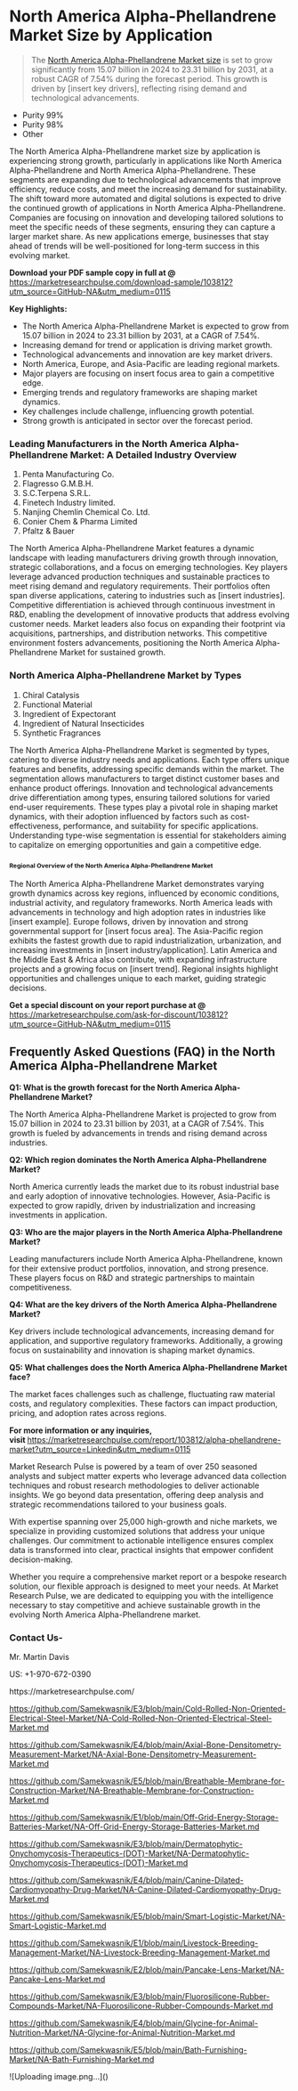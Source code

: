 <h1>North America Alpha-Phellandrene Market&nbsp;Size by Application</h1><blockquote><p>The <a href="https://marketresearchpulse.com/download-sample/103812?utm_source=GitHub-NA&amp;utm_medium=0115">North America Alpha-Phellandrene Market size</a> is set to grow significantly from 15.07 billion in 2024 to 23.31 billion by 2031, at a robust CAGR of 7.54% during the forecast period. This growth is driven by [insert key drivers], reflecting rising demand and technological advancements.</p></blockquote><ul><li>Purity 99% <li> Purity 98% <li> Other</li></ul><p>The North America Alpha-Phellandrene market size by application is experiencing strong growth, particularly in applications like North America Alpha-Phellandrene and North America Alpha-Phellandrene. These segments are expanding due to technological advancements that improve efficiency, reduce costs, and meet the increasing demand for sustainability. The shift toward more automated and digital solutions is expected to drive the continued growth of applications in North America Alpha-Phellandrene. Companies are focusing on innovation and developing tailored solutions to meet the specific needs of these segments, ensuring they can capture a larger market share. As new applications emerge, businesses that stay ahead of trends will be well-positioned for long-term success in this evolving market.</p><p><strong>Download your PDF sample copy in full at @ </strong><a href="https://marketresearchpulse.com/download-sample/103812?utm_source=GitHub-NA&amp;utm_medium=0115">https://marketresearchpulse.com/download-sample/103812?utm_source=GitHub-NA&amp;utm_medium=0115</a></p><p><strong>Key Highlights: </strong></p><ul><li>The North America Alpha-Phellandrene Market is expected to grow from 15.07 billion in 2024 to 23.31 billion by 2031, at a CAGR of 7.54%.</li><li>Increasing demand for trend or application is driving market growth.</li><li>Technological advancements and innovation are key market drivers.</li><li>North America, Europe, and Asia-Pacific are leading regional markets.</li><li>Major players are focusing on insert focus area to gain a competitive edge.</li><li>Emerging trends and regulatory frameworks are shaping market dynamics.</li><li>Key challenges include challenge, influencing growth potential.</li><li>Strong growth is anticipated in sector over the forecast period.</li></ul><h3>Leading Manufacturers in the North America Alpha-Phellandrene Market: A Detailed Industry Overview</h3><ol><li>Penta Manufacturing Co.</li><li>Flagresso G.M.B.H.</li><li>S.C.Terpena S.R.L.</li><li>Finetech Industry limited.</li><li>Nanjing Chemlin Chemical Co. Ltd.</li><li>Conier Chem & Pharma Limited</li><li>Pfaltz & Bauer</li></ol><div class="flex max-w-full flex-col flex-grow"><div class="min-h-8 text-message flex w-full flex-col items-end gap-2 whitespace-normal break-words [.text-message+&amp;]:mt-5" dir="auto" data-message-author-role="assistant" data-message-id="fd8432e4-4910-450d-b182-61b7bfb0a01f" data-message-model-slug="gpt-4o"><div class="flex w-full flex-col gap-1 empty:hidden first:pt-[3px]"><div class="markdown prose w-full break-words dark:prose-invert light"><p>The North America Alpha-Phellandrene Market features a dynamic landscape with leading manufacturers driving growth through innovation, strategic collaborations, and a focus on emerging technologies. Key players leverage advanced production techniques and sustainable practices to meet rising demand and regulatory requirements. Their portfolios often span diverse applications, catering to industries such as [insert industries]. Competitive differentiation is achieved through continuous investment in R&amp;D, enabling the development of innovative products that address evolving customer needs. Market leaders also focus on expanding their footprint via acquisitions, partnerships, and distribution networks. This competitive environment fosters advancements, positioning the North America Alpha-Phellandrene Market for sustained growth.</p></div></div></div></div><h3>North America Alpha-Phellandrene Market by Types</h3><ol><li>Chiral Catalysis <li> Functional Material <li> Ingredient of Expectorant <li> Ingredient of Natural Insecticides <li> Synthetic Fragrances</li></ol><div class="flex max-w-full flex-col flex-grow"><div class="min-h-8 text-message flex w-full flex-col items-end gap-2 whitespace-normal break-words [.text-message+&amp;]:mt-5" dir="auto" data-message-author-role="assistant" data-message-id="084470be-0bb7-4664-bddf-5156b4f41249" data-message-model-slug="gpt-4o-mini"><div class="flex w-full flex-col gap-1 empty:hidden first:pt-[3px]"><div class="markdown prose w-full break-words dark:prose-invert light"><p>The North America Alpha-Phellandrene Market is segmented by types, catering to diverse industry needs and applications. Each type offers unique features and benefits, addressing specific demands within the market. The segmentation allows manufacturers to target distinct customer bases and enhance product offerings. Innovation and technological advancements drive differentiation among types, ensuring tailored solutions for varied end-user requirements. These types play a pivotal role in shaping market dynamics, with their adoption influenced by factors such as cost-effectiveness, performance, and suitability for specific applications. Understanding type-wise segmentation is essential for stakeholders aiming to capitalize on emerging opportunities and gain a competitive edge.</p></div></div></div></div><h3><span style="font-size: 11px;">Regional Overview of the North America Alpha-Phellandrene Market</span></h3><div class="flex max-w-full flex-col flex-grow"><div class="min-h-8 text-message flex w-full flex-col items-end gap-2 whitespace-normal break-words [.text-message+&amp;]:mt-5" dir="auto" data-message-author-role="assistant" data-message-id="e9038762-ce64-4e30-91c9-9bd413514231" data-message-model-slug="gpt-4o-mini"><div class="flex w-full flex-col gap-1 empty:hidden first:pt-[3px]"><div class="markdown prose w-full break-words dark:prose-invert light"><p>The North America Alpha-Phellandrene Market demonstrates varying growth dynamics across key regions, influenced by economic conditions, industrial activity, and regulatory frameworks. North America leads with advancements in technology and high adoption rates in industries like [insert example]. Europe follows, driven by innovation and strong governmental support for [insert focus area]. The Asia-Pacific region exhibits the fastest growth due to rapid industrialization, urbanization, and increasing investments in [insert industry/application]. Latin America and the Middle East &amp; Africa also contribute, with expanding infrastructure projects and a growing focus on [insert trend]. Regional insights highlight opportunities and challenges unique to each market, guiding strategic decisions.</p></div></div></div></div><p><strong>Get a special discount on your report purchase at @ </strong><a href="https://marketresearchpulse.com/ask-for-discount/103812?utm_source=GitHub-NA&amp;utm_medium=0115">https://marketresearchpulse.com/ask-for-discount/103812?utm_source=GitHub-NA&amp;utm_medium=0115</a></p><h2>Frequently Asked Questions (FAQ) in the North America Alpha-Phellandrene Market</h2><p><strong>Q1: What is the growth forecast for the North America Alpha-Phellandrene Market?</strong></p><p>The North America Alpha-Phellandrene Market is projected to grow from 15.07 billion in 2024 to 23.31 billion by 2031, at a CAGR of 7.54%. This growth is fueled by advancements in trends and rising demand across industries.</p><p><strong>Q2: Which region dominates the North America Alpha-Phellandrene Market?</strong></p><p>North America currently leads the market due to its robust industrial base and early adoption of innovative technologies. However, Asia-Pacific is expected to grow rapidly, driven by industrialization and increasing investments in application.</p><p><strong>Q3: Who are the major players in the North America Alpha-Phellandrene Market?</strong></p><p>Leading manufacturers include North America Alpha-Phellandrene, known for their extensive product portfolios, innovation, and strong presence. These players focus on R&amp;D and strategic partnerships to maintain competitiveness.</p><p><strong>Q4: What are the key drivers of the North America Alpha-Phellandrene Market?</strong></p><p>Key drivers include technological advancements, increasing demand for application, and supportive regulatory frameworks. Additionally, a growing focus on sustainability and innovation is shaping market dynamics.</p><p><strong>Q5: What challenges does the North America Alpha-Phellandrene Market face?</strong></p><p>The market faces challenges such as challenge, fluctuating raw material costs, and regulatory complexities. These factors can impact production, pricing, and adoption rates across regions.</p><p><strong>For more information or any inquiries, visit&nbsp;</strong><a href="https://marketresearchpulse.com/report/103812/alpha-phellandrene-market?utm_source=Linkedin&utm_medium=0115">https://marketresearchpulse.com/report/103812/alpha-phellandrene-market?utm_source=Linkedin&utm_medium=0115</a></p><p>Market Research Pulse is powered by a team of over 250 seasoned analysts and subject matter experts who leverage advanced data collection techniques and robust research methodologies to deliver actionable insights. We go beyond data presentation, offering deep analysis and strategic recommendations tailored to your business goals.</p><p>With expertise spanning over 25,000 high-growth and niche markets, we specialize in providing customized solutions that address your unique challenges. Our commitment to actionable intelligence ensures complex data is transformed into clear, practical insights that empower confident decision-making.</p><p>Whether you require a comprehensive market report or a bespoke research solution, our flexible approach is designed to meet your needs. At Market Research Pulse, we are dedicated to equipping you with the intelligence necessary to stay competitive and achieve sustainable growth in the evolving North America Alpha-Phellandrene market.</p><h3><strong>Contact Us-</strong></h3><p>Mr. Martin Davis</p><p>US: +1-970-672-0390</p><p>https://marketresearchpulse.com/</p><p><a href="https://github.com/Samekwasnik/E3/blob/main/Cold-Rolled-Non-Oriented-Electrical-Steel-Market/NA-Cold-Rolled-Non-Oriented-Electrical-Steel-Market.md">https://github.com/Samekwasnik/E3/blob/main/Cold-Rolled-Non-Oriented-Electrical-Steel-Market/NA-Cold-Rolled-Non-Oriented-Electrical-Steel-Market.md</a></p><p><a href="https://github.com/Samekwasnik/E4/blob/main/Axial-Bone-Densitometry-Measurement-Market/NA-Axial-Bone-Densitometry-Measurement-Market.md">https://github.com/Samekwasnik/E4/blob/main/Axial-Bone-Densitometry-Measurement-Market/NA-Axial-Bone-Densitometry-Measurement-Market.md</a></p><p><a href="https://github.com/Samekwasnik/E5/blob/main/Breathable-Membrane-for-Construction-Market/NA-Breathable-Membrane-for-Construction-Market.md">https://github.com/Samekwasnik/E5/blob/main/Breathable-Membrane-for-Construction-Market/NA-Breathable-Membrane-for-Construction-Market.md</a></p><p><a href="https://github.com/Samekwasnik/E1/blob/main/Off-Grid-Energy-Storage-Batteries-Market/NA-Off-Grid-Energy-Storage-Batteries-Market.md">https://github.com/Samekwasnik/E1/blob/main/Off-Grid-Energy-Storage-Batteries-Market/NA-Off-Grid-Energy-Storage-Batteries-Market.md</a></p><p><a href="https://github.com/Samekwasnik/E3/blob/main/Dermatophytic-Onychomycosis-Therapeutics-(DOT)-Market/NA-Dermatophytic-Onychomycosis-Therapeutics-(DOT)-Market.md">https://github.com/Samekwasnik/E3/blob/main/Dermatophytic-Onychomycosis-Therapeutics-(DOT)-Market/NA-Dermatophytic-Onychomycosis-Therapeutics-(DOT)-Market.md</a></p><p><a href="https://github.com/Samekwasnik/E4/blob/main/Canine-Dilated-Cardiomyopathy-Drug-Market/NA-Canine-Dilated-Cardiomyopathy-Drug-Market.md">https://github.com/Samekwasnik/E4/blob/main/Canine-Dilated-Cardiomyopathy-Drug-Market/NA-Canine-Dilated-Cardiomyopathy-Drug-Market.md</a></p><p><a href="https://github.com/Samekwasnik/E5/blob/main/Smart-Logistic-Market/NA-Smart-Logistic-Market.md">https://github.com/Samekwasnik/E5/blob/main/Smart-Logistic-Market/NA-Smart-Logistic-Market.md</a></p><p><a href="https://github.com/Samekwasnik/E1/blob/main/Livestock-Breeding-Management-Market/NA-Livestock-Breeding-Management-Market.md">https://github.com/Samekwasnik/E1/blob/main/Livestock-Breeding-Management-Market/NA-Livestock-Breeding-Management-Market.md</a></p><p><a href="https://github.com/Samekwasnik/E2/blob/main/Pancake-Lens-Market/NA-Pancake-Lens-Market.md">https://github.com/Samekwasnik/E2/blob/main/Pancake-Lens-Market/NA-Pancake-Lens-Market.md</a></p><p><a href="https://github.com/Samekwasnik/E3/blob/main/Fluorosilicone-Rubber-Compounds-Market/NA-Fluorosilicone-Rubber-Compounds-Market.md">https://github.com/Samekwasnik/E3/blob/main/Fluorosilicone-Rubber-Compounds-Market/NA-Fluorosilicone-Rubber-Compounds-Market.md</a></p><p><a href="https://github.com/Samekwasnik/E4/blob/main/Glycine-for-Animal-Nutrition-Market/NA-Glycine-for-Animal-Nutrition-Market.md">https://github.com/Samekwasnik/E4/blob/main/Glycine-for-Animal-Nutrition-Market/NA-Glycine-for-Animal-Nutrition-Market.md</a></p><p><a href="https://github.com/Samekwasnik/E5/blob/main/Bath-Furnishing-Market/NA-Bath-Furnishing-Market.md">https://github.com/Samekwasnik/E5/blob/main/Bath-Furnishing-Market/NA-Bath-Furnishing-Market.md</a></p>
![Uploading image.png…]()
